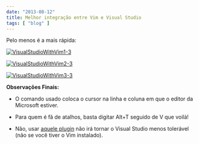 ```yaml
---
date: "2013-08-12"
title: Melhor integração entre Vim e Visual Studio
tags: [ "blog" ]
---
```

Pelo menos é a mais rápida:

[![VisualStudioWithVim1-3](/images/aRIuhsP.png)](/images/VisualStudioWithVim1-3.png)

[![VisualStudioWithVim2-3](/images/GrwuWwd.png)](/images/VisualStudioWithVim2-31.png)

[![VisualStudioWithVim3-3](/images/8ebwJG7.png)](/images/VisualStudioWithVim3-3.png)

**Observações Finais:**

	
  * O comando usado coloca o cursor na linha e coluna em que o editor da Microsoft estiver.

	
  * Para quem é fã de atalhos, basta digitar Alt+T seguido de V que voilà!

	
  * Não, usar [aquele plugin](http://visualstudiogallery.msdn.microsoft.com/59ca71b3-a4a3-46ca-8fe1-0e90e3f79329) não irá tornar o Visual Studio menos tolerável (não se você tiver o Vim instalado).

